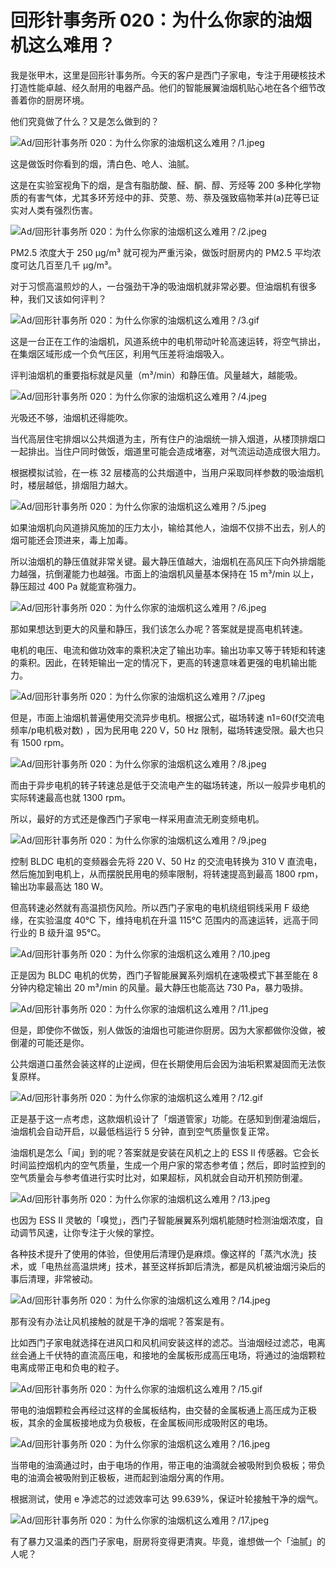 # 回形针事务所 020：为什么你家的油烟机这么难用？

我是张甲木，这里是回形针事务所。今天的客户是西门子家电，专注于用硬核技术打造性能卓越、经久耐用的电器产品。他们的智能展翼油烟机贴心地在各个细节改善着你的厨房环境。

他们究竟做了什么？又是怎么做到的？

![Ad/回形针事务所 020：为什么你家的油烟机这么难用？/1.jpeg](https://cdn.jsdelivr.net/gh/qiaoshouzi/static/image/Ad/回形针事务所%20020：为什么你家的油烟机这么难用？/1.jpeg)

这是做饭时你看到的烟，清白色、呛人、油腻。

这是在实验室视角下的烟，是含有脂肪酸、醛、酮、醇、芳烃等 200 多种化学物质的有害气体，尤其多环芳烃中的菲、荧蒽、芴、萘及强致癌物苯并(a)芘等已证实对人类有强烈伤害。

![Ad/回形针事务所 020：为什么你家的油烟机这么难用？/2.jpeg](https://cdn.jsdelivr.net/gh/qiaoshouzi/static/image/Ad/回形针事务所%20020：为什么你家的油烟机这么难用？/2.jpeg)

PM2.5 浓度大于 250 μg/m³ 就可视为严重污染，做饭时厨房内的 PM2.5 平均浓度可达几百至几千 μg/m³。

对于习惯高温煎炒的人，一台强劲干净的吸油烟机就非常必要。但油烟机有很多种，我们又该如何评判？

![Ad/回形针事务所 020：为什么你家的油烟机这么难用？/3.gif](https://cdn.jsdelivr.net/gh/qiaoshouzi/static/image/Ad/回形针事务所%20020：为什么你家的油烟机这么难用？/3.gif)

这是一台正在工作的油烟机，风道系统中的电机带动叶轮高速运转，将空气排出，在集烟区域形成一个负气压区，利用气压差将油烟吸入。

评判油烟机的重要指标就是风量（m³/min）和静压值。风量越大，越能吸。

![Ad/回形针事务所 020：为什么你家的油烟机这么难用？/4.jpeg](https://cdn.jsdelivr.net/gh/qiaoshouzi/static/image/Ad/回形针事务所%20020：为什么你家的油烟机这么难用？/4.jpeg)

光吸还不够，油烟机还得能吹。

当代高层住宅排烟以公共烟道为主，所有住户的油烟统一排入烟道，从楼顶排烟口一起排出。当住户同时做饭，烟道里可能会造成堵塞，对气流运动造成很大阻力。

根据模拟试验，在一栋 32 层楼高的公共烟道中，当用户采取同样参数的吸油烟机时，楼层越低，排烟阻力越大。

![Ad/回形针事务所 020：为什么你家的油烟机这么难用？/5.jpeg](https://cdn.jsdelivr.net/gh/qiaoshouzi/static/image/Ad/回形针事务所%20020：为什么你家的油烟机这么难用？/5.jpeg)

如果油烟机向风道排风施加的压力太小，输给其他人，油烟不仅排不出去，别人的烟可能还会顶进来，毒上加毒。

所以油烟机的静压值就非常关键。最大静压值越大，油烟机在高风压下向外排烟能力越强，抗倒灌能力也越强。市面上的油烟机风量基本保持在 15 m³/min 以上，静压超过 400 Pa 就能宣称强力。

![Ad/回形针事务所 020：为什么你家的油烟机这么难用？/6.jpeg](https://cdn.jsdelivr.net/gh/qiaoshouzi/static/image/Ad/回形针事务所%20020：为什么你家的油烟机这么难用？/6.jpeg)

那如果想达到更大的风量和静压，我们该怎么办呢？答案就是提高电机转速。

电机的电压、电流和做功效率的乘积决定了输出功率。输出功率又等于转矩和转速的乘积。因此，在转矩输出一定的情况下，更高的转速意味着更强的电机输出能力。

![Ad/回形针事务所 020：为什么你家的油烟机这么难用？/7.jpeg](https://cdn.jsdelivr.net/gh/qiaoshouzi/static/image/Ad/回形针事务所%20020：为什么你家的油烟机这么难用？/7.jpeg)

但是，市面上油烟机普遍使用交流异步电机。根据公式，磁场转速 n1=60(f交流电频率/p电机极对数) ，因为民用电 220 V，50 Hz 限制，磁场转速受限。最大也只有 1500 rpm。

![Ad/回形针事务所 020：为什么你家的油烟机这么难用？/8.jpeg](https://cdn.jsdelivr.net/gh/qiaoshouzi/static/image/Ad/回形针事务所%20020：为什么你家的油烟机这么难用？/8.jpeg)

而由于异步电机的转子转速总是低于交流电产生的磁场转速，所以一般异步电机的实际转速最高也就 1300 rpm。

所以，最好的方式还是像西门子家电一样采用直流无刷变频电机。

![Ad/回形针事务所 020：为什么你家的油烟机这么难用？/9.jpeg](https://cdn.jsdelivr.net/gh/qiaoshouzi/static/image/Ad/回形针事务所%20020：为什么你家的油烟机这么难用？/9.jpeg)

控制 BLDC 电机的变频器会先将 220 V、50 Hz 的交流电转换为 310 V 直流电，然后施加到电机上，从而摆脱民用电的频率限制，将转速提高到最高 1800 rpm，输出功率最高达 180 W。

但高转速必然就有高温损伤风险。所以西门子家电的电机绕组铜线采用 F 级绝缘，在实验温度 40℃ 下，维持电机在升温 115℃ 范围内的高速运转，远高于同行业的 B 级升温 95℃。

![Ad/回形针事务所 020：为什么你家的油烟机这么难用？/10.jpeg](https://cdn.jsdelivr.net/gh/qiaoshouzi/static/image/Ad/回形针事务所%20020：为什么你家的油烟机这么难用？/10.jpeg)

正是因为 BLDC 电机的优势，西门子智能展翼系列烟机在速吸模式下甚至能在 8 分钟内稳定输出 20 m³/min 的风量。最大静压也能高达 730 Pa，暴力吸排。

![Ad/回形针事务所 020：为什么你家的油烟机这么难用？/11.jpeg](https://cdn.jsdelivr.net/gh/qiaoshouzi/static/image/Ad/回形针事务所%20020：为什么你家的油烟机这么难用？/11.jpeg)

但是，即使你不做饭，别人做饭的油烟也可能进你厨房。因为大家都做你没做，被倒灌的可能还是你。

公共烟道口虽然会装这样的止逆阀，但在长期使用后会因为油垢积累凝固而无法恢复原样。

![Ad/回形针事务所 020：为什么你家的油烟机这么难用？/12.gif](https://cdn.jsdelivr.net/gh/qiaoshouzi/static/image/Ad/回形针事务所%20020：为什么你家的油烟机这么难用？/12.gif)

正是基于这一点考虑，这款烟机设计了「烟道管家」功能。在感知到倒灌油烟后，油烟机会自动开启，以最低档运行 5 分钟，直到空气质量恢复正常。

油烟机是怎么「闻」到的呢？答案就是安装在风机之上的 ESS II 传感器。它会长时间监控烟机内的空气质量，生成一个用户家的常态参考值；然后，即时监控到的空气质量会与参考值进行实时比对，如果超标，风机就会自动开机预防倒灌。

![Ad/回形针事务所 020：为什么你家的油烟机这么难用？/13.jpeg](https://cdn.jsdelivr.net/gh/qiaoshouzi/static/image/Ad/回形针事务所%20020：为什么你家的油烟机这么难用？/13.jpeg)

也因为 ESS II 灵敏的「嗅觉」，西门子智能展翼系列烟机能随时检测油烟浓度，自动调节风速，让你专注于火候的掌控。

各种技术提升了使用的体验，但使用后清理仍是麻烦。像这样的「蒸汽水洗」技术，或「电热丝高温烘烤」技术，甚至这样拆卸后清洗，都是风机被油烟污染后的事后清理，非常被动。

![Ad/回形针事务所 020：为什么你家的油烟机这么难用？/14.jpeg](https://cdn.jsdelivr.net/gh/qiaoshouzi/static/image/Ad/回形针事务所%20020：为什么你家的油烟机这么难用？/14.jpeg)

那有没有办法让风机接触的就是干净的烟呢？答案是有。

比如西门子家电就选择在进风口和风机间安装这样的滤芯。当油烟经过滤芯，电离丝会通上千伏特的直流高压电，和接地的金属板形成高压电场，将通过的油烟颗粒电离成带正电和负电的粒子。

![Ad/回形针事务所 020：为什么你家的油烟机这么难用？/15.gif](https://cdn.jsdelivr.net/gh/qiaoshouzi/static/image/Ad/回形针事务所%20020：为什么你家的油烟机这么难用？/15.gif)

带电的油烟颗粒会再经过这样的金属板结构，由交替的金属板通上高压成为正极板，其余的金属板接地成为负极板，在金属板间形成吸附区的电场。

![Ad/回形针事务所 020：为什么你家的油烟机这么难用？/16.jpeg](https://cdn.jsdelivr.net/gh/qiaoshouzi/static/image/Ad/回形针事务所%20020：为什么你家的油烟机这么难用？/16.jpeg)

当带电的油滴通过时，由于电场的作用，带正电的油滴就会被吸附到负极板；带负电的油滴会被吸附到正极板，进而起到油烟分离的作用。

根据测试，使用 e 净滤芯的过滤效率可达 99.639%，保证叶轮接触干净的烟气。

![Ad/回形针事务所 020：为什么你家的油烟机这么难用？/17.jpeg](https://cdn.jsdelivr.net/gh/qiaoshouzi/static/image/Ad/回形针事务所%20020：为什么你家的油烟机这么难用？/17.jpeg)

有了暴力又温柔的西门子家电，厨房将变得更清爽。毕竟，谁想做一个「油腻」的人呢？
